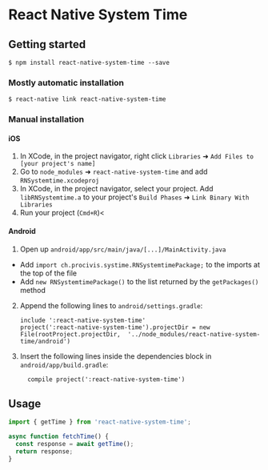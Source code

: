 
# React Native System Time

## Getting started

`$ npm install react-native-system-time --save`

### Mostly automatic installation

`$ react-native link react-native-system-time`

### Manual installation


#### iOS

1. In XCode, in the project navigator, right click `Libraries` ➜ `Add Files to [your project's name]`
2. Go to `node_modules` ➜ `react-native-system-time` and add `RNSystemtime.xcodeproj`
3. In XCode, in the project navigator, select your project. Add `libRNSystemtime.a` to your project's `Build Phases` ➜ `Link Binary With Libraries`
4. Run your project (`Cmd+R`)<

#### Android

1. Open up `android/app/src/main/java/[...]/MainActivity.java`
  - Add `import ch.procivis.systime.RNSystemtimePackage;` to the imports at the top of the file
  - Add `new RNSystemtimePackage()` to the list returned by the `getPackages()` method
2. Append the following lines to `android/settings.gradle`:
  	```
  	include ':react-native-system-time'
  	project(':react-native-system-time').projectDir = new File(rootProject.projectDir, 	'../node_modules/react-native-system-time/android')
  	```
3. Insert the following lines inside the dependencies block in `android/app/build.gradle`:
  	```
      compile project(':react-native-system-time')
  	```

## Usage
```javascript
import { getTime } from 'react-native-system-time';

async function fetchTime() {
  const response = await getTime();
  return response;
}

```

  
